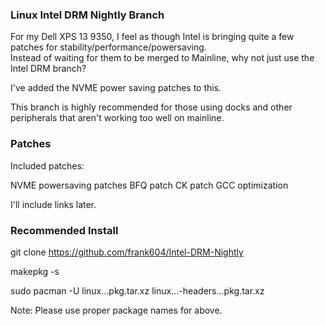 ### Linux Intel DRM Nightly Branch

For my Dell XPS 13 9350, I feel as though Intel is bringing quite a few patches for stability/performance/powersaving.  
Instead of waiting for them to be merged to Mainline, why not just use the Intel DRM branch?

I've added the NVME power saving patches to this.

This branch is highly recommended for those using docks and other peripherals that aren't working too well on mainline.

### Patches

Included patches:

NVME powersaving patches
BFQ patch
CK patch
GCC optimization

I'll include links later.

### Recommended Install
git clone https://github.com/frank604/Intel-DRM-Nightly

makepkg -s

sudo pacman -U linux...pkg.tar.xz linux...-headers...pkg.tar.xz

Note: Please use proper package names for above.

